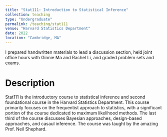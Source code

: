 ```yaml
---
title: "Stat111: Introduction to Statistical Inference"
collection: teaching
type: "Undergraduate"
permalink: /teaching/stat111
venue: "Harvard Statistics Department"
date: 2022
location: "Cambridge, MA"
---
```


I prepared handwritten materials to lead a discussion section, held joint office hours with Ginnie Ma and Rachel Li, and graded problem sets and exams. 

Description
======
Stat111 is the introductory course to statistical inference and second foundational course in the Harvard Statistics Department. This course primarily focuses on the frequentist approach to statistics, with a significant portion of the course dedicated to maximum likelihood methods. The last third of the course discusses Bayesian approaches, design-based approaches, and casaul inference. The course was taught by the amazing Prof. Neil Shephard. 
